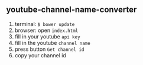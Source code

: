 ## youtube-channel-name-converter

1. terminal: `$ bower update`
2. browser: open `index.html`
3. fill in your youtube `api key`
4. fill in the youtube `channel name`
5. press button `Get channel id`
6. copy your channel id